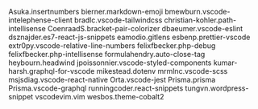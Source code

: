 Asuka.insertnumbers
bierner.markdown-emoji
bmewburn.vscode-intelephense-client
bradlc.vscode-tailwindcss
christian-kohler.path-intellisense
CoenraadS.bracket-pair-colorizer
dbaeumer.vscode-eslint
dsznajder.es7-react-js-snippets
eamodio.gitlens
esbenp.prettier-vscode
extr0py.vscode-relative-line-numbers
felixfbecker.php-debug
felixfbecker.php-intellisense
formulahendry.auto-close-tag
heybourn.headwind
jpoissonnier.vscode-styled-components
kumar-harsh.graphql-for-vscode
mikestead.dotenv
mrmlnc.vscode-scss
msjsdiag.vscode-react-native
Orta.vscode-jest
Prisma.prisma
Prisma.vscode-graphql
runningcoder.react-snippets
tungvn.wordpress-snippet
vscodevim.vim
wesbos.theme-cobalt2
